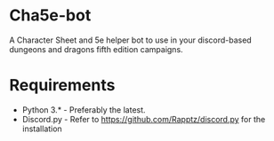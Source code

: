 # Cha5e-bot
A Character Sheet and 5e helper bot to use in your discord-based dungeons and dragons fifth edition campaigns.

# Requirements 
* Python 3.* - Preferably the latest.
* Discord.py - Refer to https://github.com/Rapptz/discord.py for the installation

